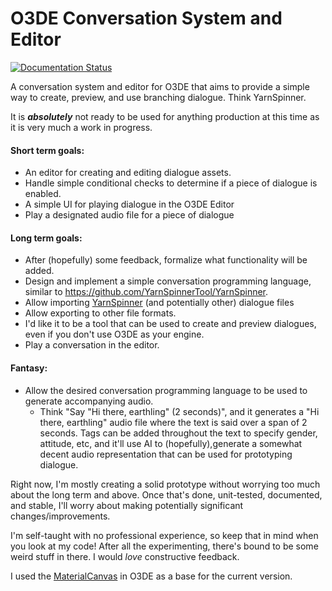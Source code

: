 # O3DE Conversation System and Editor

[![Documentation Status](https://readthedocs.org/projects/conversation/badge/?version=latest)](https://conversation.readthedocs.io/en/latest/?badge=latest)

A conversation system and editor for O3DE that aims to provide a simple way to create, preview, and use branching dialogue. Think YarnSpinner.

It is _**absolutely**_ not ready to be used for anything production at this time as it is very much a work in progress.

#### Short term goals:

- An editor for creating and editing dialogue assets.
- Handle simple conditional checks to determine if a piece of dialogue is enabled.
- A simple UI for playing dialogue in the O3DE Editor
- Play a designated audio file for a piece of dialogue

#### Long term goals:

- After (hopefully) some feedback, formalize what functionality will be added.
- Design and implement a simple conversation programming language, similar to https://github.com/YarnSpinnerTool/YarnSpinner.
- Allow importing [YarnSpinner](https://github.com/YarnSpinnerTool/YarnSpinner) (and potentially other) dialogue files
- Allow exporting to other file formats.
- I'd like it to be a tool that can be used to create and preview dialogues, even if you don't use O3DE as your engine.
- Play a conversation in the editor.

#### Fantasy:

- Allow the desired conversation programming language to be used to generate accompanying audio.
  - Think "Say "Hi there, earthling" (2 seconds)", and it generates a "Hi there, earthling" audio file where the text is said over a span of 2 seconds. Tags can be added throughout the text to specify gender, attitude, etc, and it'll use AI to (hopefully),generate a somewhat decent audio representation that can be used for prototyping dialogue.

Right now, I'm mostly creating a solid prototype without worrying too much about the long term and above. Once that's done, unit-tested, documented, and stable, I'll worry about making potentially significant changes/improvements.

I'm self-taught with no professional experience, so keep that in mind when you look at my code! After all the experimenting, there's bound to be some weird stuff in there. I would _love_ constructive feedback.

I used the [MaterialCanvas](https://github.com/o3de/o3de/tree/development/Gems/Atom/Tools/MaterialCanvas) in O3DE as a base for the current version.

